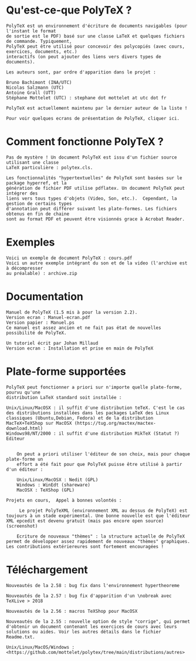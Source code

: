 # Qu'est-ce-que PolyTeX ?
 

    PolyTeX est un environnement d'écriture de documents navigables (pour l'instant le format
    de sortie est le PDF) basé sur une classe LaTeX et quelques fichiers de commande. Typiquement,
    PolyTeX peut être utilisé pour concevoir des polycopiés (avec cours, exercices, documents, etc.)
    interactifs (on peut ajouter des liens vers divers types de documents).

    Les auteurs sont, par ordre d'apparition dans le projet :

    Bruno Bachimont (INA/UTC)
    Nicolas Salzmann (UTC)
    Antoine Grall (UTT)
    Stéphane Mottelet (UTC) : stephane dot mottelet at utc dot fr

    PolyTeX est actuellement maintenu par le dernier auteur de la liste !

    Pour voir quelques ecrans de présentation de PolyTeX, cliquer ici.


# Comment fonctionne PolyTeX ?
 

    Pas de mystère ! Un document PolyTeX est issu d'un fichier source utilisant une classe
    LaTeX particulière : polytex.cls.

    Les fonctionnalités "hypertextuelles" de PolyTeX sont basées sur le package hyperref, et la
    génération de fichier PDF utilise pdflatex. Un document PolyTeX peut intégrer des
    liens vers tous types d'objets (Video, Son, etc.).  Cependant, la gestion de certains types
    d'annotation peut différer suivant les plate-formes. Les fichiers obtenus en fin de chaine
    sont au format PDF et peuvent être visionnés grace à Acrobat Reader.

# Exemples
 

    Voici un exemple de document PolyTeX : cours.pdf
    Voici un autre exemple intégrant du son et de la video (l'archive est à décompresser
    au préalable) : archive.zip

# Documentation
 

    Manuel de PolyTeX (1.5 mis à pour la version 2.2).
    Version ecran : Manuel-ecran.pdf
    Version papier : Manuel.ps
    Ce manuel est assez ancien et ne fait pas état de nouvelles possibilité de PolyTeX.

    Un tutoriel écrit par Johan Millaud
    Version ecran : Installation et prise en main de PolyTeX


# Plate-forme supportées

    PolyTeX peut fonctionner a priori sur n'importe quelle plate-forme, pourvu qu'une
    distribution LaTeX standard soit installée :

    Unix/Linux/MacOSX : il suffit d'une distribution teTeX. C'est le cas des distributions installées dans les packages LaTeX des Linux classiques (Ubuntu,Debian, Fedora) et de la distribution MacTeX+TeXShop sur MacOSX (https://tug.org/mactex/mactex-download.html)
    Windows98/NT/2000 : il suffit d'une distribution MikTeX (Statut ?)
    Editeur
     

        On peut a priori utiliser l'éditeur de son choix, mais pour chaque plate-forme un
        effort a été fait pour que PolyTeX puisse être utilisé à partir d'un éditeur :

        Unix/Linux/MacOSX : Nedit (GPL)
        Windows : WinEdt (shareware)
        MacOSX : TeXShop (GPL) 

    Projets en cours,  Appel à bonnes volontés :

         Le projet PolyTeXML (environnement XML au dessus de PolyTeX) est toujours à un stade expérimental. Une bonne nouvelle est que l'éditeur XML epcedit est devenu gratuit (mais pas encore open source) (screenshot)

        Ecriture de nouveaux "thèmes" : la structure actuelle de PolyTeX permet de développer assez rapidement de nouveaux "thèmes" graphiques. Les contributions extériereures sont fortement encouragées !

# Téléchargement
     

    Nouveautés de la 2.58 : bug fix dans l'environnement hypertheoreme

    Nouveautés de la 2.57 : bug fix d'apparition d'un \nobreak avec TeXLive > 2018

    Nouveautés de la 2.56 : macros TeXShop pour MacOSX

    Nouveautés de la 2.55 : nouvelle option de style "corrige", qui permet d'obtenir un document contenant les exercices de cours avec leurs solutions ou aides. Voir les autres détails dans le fichier Readme.txt.

    Unix/Linux/MacOS/Windows : <https://github.com/mottelet/polytex/tree/main/distributions/autres>

